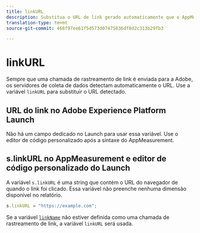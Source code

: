 ```yaml
---
title: linkURL
description: Substitua o URL de link gerado automaticamente que o AppMeasurement usa nas chamadas de rastreamento de link.
translation-type: tm+mt
source-git-commit: 468f97ee61f5d573d07475836df8d2c313b29fb3

---
```



# linkURL

Sempre que uma chamada de rastreamento de link é enviada para a Adobe, os servidores de coleta de dados detectam automaticamente o URL. Use a variável `linkURL` para substituir o URL detectado.

## URL do link no Adobe Experience Platform Launch

Não há um campo dedicado no Launch para usar essa variável. Use o editor de código personalizado após a sintaxe do AppMeasurement.

## s.linkURL no AppMeasurement e editor de código personalizado do Launch

A variável `s.linkURL` é uma string que contém o URL do navegador de quando o link foi clicado. Essa variável não preenche nenhuma dimensão disponível no relatório.

```js
s.linkURL = "https://example.com";
```

Se a variável [`linkName`](linkname.md) não estiver definida como uma chamada de rastreamento de link, a variável `linkURL` será usada.
